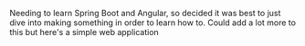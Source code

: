 Needing to learn Spring Boot and Angular, so decided it was best to just dive into making something in order to learn how to. Could add a lot more to this but here's a simple web application
